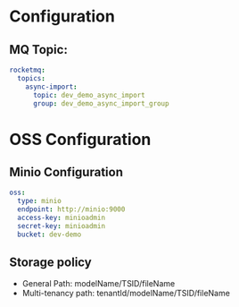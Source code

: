 # Configuration
## MQ Topic:
```yml
rocketmq:
  topics:
    async-import:
      topic: dev_demo_async_import
      group: dev_demo_async_import_group
```

# OSS Configuration
## Minio Configuration
```yml
oss:
  type: minio
  endpoint: http://minio:9000
  access-key: minioadmin
  secret-key: minioadmin
  bucket: dev-demo
```

## Storage policy
* General Path: modelName/TSID/fileName
* Multi-tenancy path: tenantId/modelName/TSID/fileName